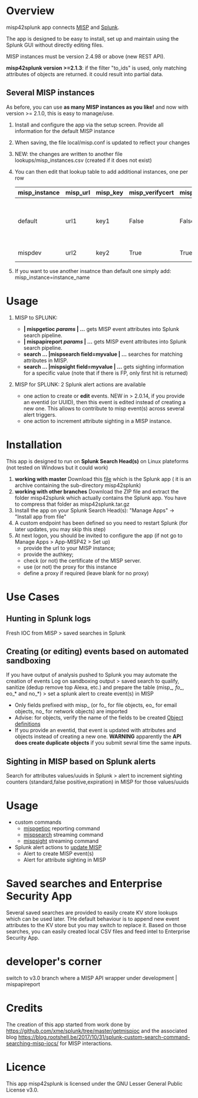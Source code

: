 # Overview
misp42splunk app connects [MISP](http://www.misp-project.org/) and [Splunk](www.splunk.com).

The app is designed to be easy to install, set up and maintain using the Splunk GUI without directly editing files.

MISP instances must be version 2.4.98 or above (new REST API).

**misp42splunk version >=2.1.3**: if the filter "to_ids" is used, only matching attributes of objects are returned. it could result into partial data.

## Several MISP instances
As before, you can use **as many MISP instances as you like!** and now with version >= 2.1.0, this is easy to manage/use.

  1. Install and configure the app via the setup screen. Provide all information for the default MISP instance
  2. When saving, the file local/misp.conf is updated to reflect your changes
  3. NEW: the changes are written to another file lookups/misp_instances.csv (created if it does not exist)
  4. You can then edit that lookup table to add additional instances, one per row 

        | misp_instance | misp_url | misp_key | misp_verifycert | misp_use_proxy | description |
        |---------------|----------|----------|-----------------|----------------|-------------|
        | default | url1 | key1 | False | False | default MISP instance defined at MISP42 app setup |
        | mispdev | url2 | key2 | True | True | MISP sandbox |

  5. If you want to use another insatnce than default one simply add:  misp_instance=instance_name

# Usage

1. MISP to SPLUNK:

	- **| mispgetioc _params_ | ...** gets MISP event attributes into Splunk search pipeline. 
    - **| mispapireport _params_ | ...** gets MISP event attributes into Splunk search pipeline. 
	- **search ... |mispsearch field=myvalue | ...** searches for matching attributes in MISP.
	- **search ... |mispsight  field=myvalue | ...** gets sighting information for a specific value (note that if there is FP, only first hit is returned)

2. MISP for SPLUNK: 2 Splunk alert actions are available
        
	- one action to create or **edit** events. NEW in > 2.0.14, if you provide an eventid (or UUID), then this event is edited instead of creating a new one. This allows to contribute to misp event(s) across several alert triggers.
	- one action to increment attribute sighting in a MISP instance. 


# Installation
This app is designed to run on **Splunk Search Head(s)** on Linux plateforms (not tested on Windows but it could work)

1. **working with master** Download this [file](misp42splunk.tar.gz) which is the Splunk app ( it is an archive containing the sub-directory misp42splunk)
1. **working with other branches** Download the ZIP file and extract the folder misp42splunk which actually contains the Splunk app. You have to compress that folder as misp42splunk.tar.gz
3. Install the app on your Splunk Search Head(s): "Manage Apps" -> "Install app from file"
4. A custom endpoint has been defined so you need to restart Splunk (for later updates, you may skip this step)
5. At next logon, you should be invited to configure the app (if not go to Manage Apps > App-MISP42 > Set up) 
    - provide the url to your MISP instance;
    - provide the authkey;
    - check (or not) the certificate of the MISP server.
    - use (or not) the proxy for this instance
    - define a proxy if required (leave blank for no proxy)

# Use Cases

## Hunting in Splunk logs
Fresh IOC from MISP > saved searches in Splunk 

## Creating (or editing) events based on automated sandboxing
If you have output of analysis pushed to Splunk you may automate the creation of events
Log on sandboxing output > saved search to qualify, sanitize (dedup remove top Alexa, etc.) and prepare the table (misp_*, fo_*, eo_* and no_*) > set a splunk alert to create event(s) in MISP
* Only fields prefixed with misp_ (or fo_ for file objects, eo_ for email objects, no_ for network objects) are imported
* Advise: for objects, verify the name of the fields to be created [Object definitions](https://github.com/MISP/misp-objects/tree/master/objects)
* If you provide an eventid, that event is updated with attributes and objects instead of creating a new one. **WARNING** apparently the **API does create duplicate objects** if you submit sevral time the same inputs.

## Sighting in MISP based on Splunk alerts
Search for attributes values/uuids in Splunk > alert to increment sighting counters (standard,false positive,expiration) in MISP for those values/uuids 

# Usage
- custom commands
    * [mispgetioc](docs/mispgetioc.md) reporting command
    * [mispsearch](docs/mispsearch.md) streaming command
    * [mispsight](docs/mispsight.md) streaming command
- Splunk alert actions to [update MISP](docs/mispalerts.md)
    *  Alert to create MISP event(s)
    *  Alert for attribute sighting in MISP

# Saved searches and Enterprise Security App
Several saved searches are provided to easily create KV store lookups which can be used later. THe default behaviour is to append new event attributes to the KV store but you may switch to replace it.
Based on those searches, you can easily created local CSV files and feed intel to Enterprise Security App.

# developer's corner
switch to v3.0 branch where a MISP API wrapper under development 
    | mispapireport

# Credits
The creation of this app started from work done by https://github.com/xme/splunk/tree/master/getmispioc and the associated blog https://blog.rootshell.be/2017/10/31/splunk-custom-search-command-searching-misp-iocs/ for MISP interactions.

# Licence
This app misp42splunk is licensed under the GNU Lesser General Public License v3.0.
